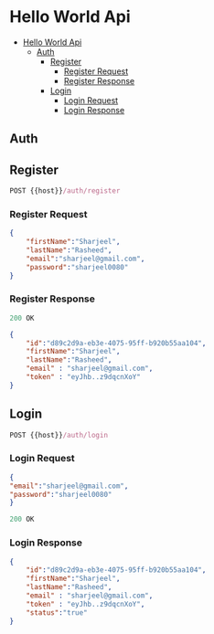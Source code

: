 # Hello World Api
- [Hello World Api](#hello-world-api)
  - [Auth](#auth)
    - [Register](#register)
      - [Register Request](#register-request)
      - [Register Response](#register-response)
    - [Login](#login)
      - [Login Request](#login-request)
      - [Login Response](#login-response)

## Auth

## Register

```js
POST {{host}}/auth/register
```

### Register Request 

```json
{
    "firstName":"Sharjeel",
    "lastName":"Rasheed",
    "email":"sharjeel@gmail.com",
    "password":"sharjeel0080"
}
```

### Register Response

```js 
200 OK
```
```json
{
    "id":"d89c2d9a-eb3e-4075-95ff-b920b55aa104",
    "firstName":"Sharjeel",
    "lastName":"Rasheed",
    "email" : "sharjeel@gmail.com",
    "token" : "eyJhb..z9dqcnXoY"
}
```

## Login 

```js
POST {{host}}/auth/login
```

### Login Request 

```json
{
"email":"sharjeel@gmail.com",
"password":"sharjeel0080"
}
```
```js 
200 OK
```
### Login Response 

```json 
{
    "id":"d89c2d9a-eb3e-4075-95ff-b920b55aa104",
    "firstName":"Sharjeel",
    "lastName":"Rasheed",
    "email" : "sharjeel@gmail.com",
    "token" : "eyJhb..z9dqcnXoY",
    "status":"true"
}
```